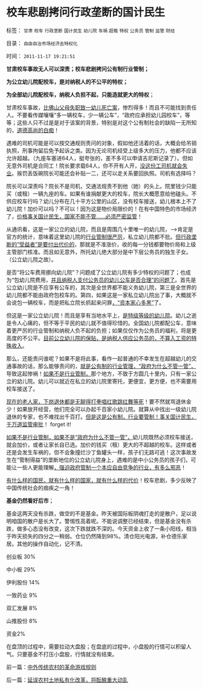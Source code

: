 # 校车悲剧拷问行政垄断的国计民生

标签： `甘肃` `校车` `行政垄断` `国计民生` `幼儿院` `车祸` `超载` `特权` `公务员` `管制` `监管` `财经` 

目录： `自由自治市场经济去特权化`

时间： `2011-11-17 19:21:51`

**甘肃校车事故无人可以深责；校车悲剧拷问公有制行业管制；**

**为公立幼儿院配校车，是对纳税人的不公平的特权；**

**为全部幼儿院配校车，纳税人负担不起，只能造就更大的特权**；

甘肃校车事故，[比佛山父母失职致一幼儿死亡案](../../../2011/11/1/垄断传媒职业道德败坏，令社会显得“世风日下”.md)，惨烈得多！而且不可能找到责任人。不要看传媒嚷嚷“多一辆校车，少一辆公车”，“政府应承担幼儿园校车”，等等；这些人只不过是是对于该案的背景，特别是对这个公有制社会的缺陷一无所知的，[道德高尚的白痴](../../../2011/10/22/借题发挥!炒作佛山悲剧的道德分子丑态.md)！

遇难的司机可能是可以按交通规则责问的对象，假如他还活着的话，大概会给吊销执照，刑事拘留后免予起诉之类。因为无论司机经受上级多大的压力，他都不应该允许超越。（九座车塞进64人，挺夸张的，差不多可以申请吉尼斯记录了）。但如无意外司机是合同工！院长要求载64人，你不开有人开，[没这份工司机就会失业](../../../2009/11/5/出国也难避全球华人失业无保障浪潮的天罗地网.md)。挨罚丢饭碗院长可能还会补贴一二，还可以走关系要回执照。司机有选择吗？

院长可以深责吗？院长不是司机，交通法规责不到他（她）的头上。院里钱少只能买（或租）一辆九座的车。如果有谁捐献更大的校车，院长大概愿意给他磕头。不供应校车行吗？幼儿分布在几十平方公里的山区，没有校车接送，幼儿根本上不了幼儿院！加价可以吗？不可以！因为这是物价局限价的！在有中国特色的市场经济了，[价格事关国计民生，国家不能不管……必须严密监管](../../../2011/9/19/鱼精蛋白，监管的恶果,用万能的监管“纠正”.md)！

从通讯看，这是一家公立的幼儿院，而且是周围几十里唯一的幼儿院，——>肯定是官方的统计，意味着这里幼儿院的[行业管制很严厉](../../../2011/6/21/Regulation汉译中的民主和专制.md)，私立幼儿院都不批。[但行政垄断的“受益者”是要付出代价的](../../../2011/6/14/市场经济民间认证比政府权威更可靠.md)，那就是不准涨价，收的每一分钱都要物价局和上级主管部门核准。而且如无意外，所托幼儿绝大部分是中下层公务员的独生子女。（公立幼儿院之故）。

是否“将公车费用挪向幼儿院”？问题成了公立幼儿院有多少特权的问题了；也成为“包幼儿院费用，[并且纳税人支付公务员的幼儿公车是否合理”的问题了](../../../2009/12/30/国有单位总是20-的人做了80-的工作.md)。首先是公立幼儿院是不应享有公车的，其次是全世界都不能义务幼儿院，第三是全世界的幼儿院都不能由政府包校车的。第四，如果这是一家私立幼儿院出了事，大概就不会说包一辆校车，而是把私立院长抓起来问罪[，“资本家心多黑”](../../../2011/6/17/资本家是最可爱的蠢驴，是消费者最忠实的朋友.md)了。

但这是一家公立幼儿院！而且是享有当地水平上，[是特级等级的幼儿院](../../../2009/8/2/行政监管无法减少腐败，无法控制特权最大化定律.md)。幼儿之逝是令人心痛的，但不等于平民的幼儿就不值得珍惜的。全国幼儿院都配公车，意味着更严厉的行业管制和纳税人负不起的负担；如果仅仅作为公务员的福利，将是更高度的不公平。[目前公立幼儿院的保贴，是纳税人供应公务员的，不算入工资的特殊收入](../../../2011/6/3/工团主义的特权最大化.md)。

那么，还能责问谁呢？如果不是将此事，看作一起普通的不幸发生在超越幼儿的交通事故的话，那么能够责问的，[就是公有制的行业管理，“政府为什么不管一管”，](../../../2011/8/15/胡乱批评政府的国民劣根性.md)导致这起惨祸！[如果不是行业管制，](../../../2011/7/3/市场经济中，政府的天职是“不作为”.md)那个地方，不致于方圆几十里内，只有一家公立的幼儿院。幼儿可以就近在私立的幼儿院里寄托，更便宜，更方便，也不需要用校车接送了。

[现在的老人家，下岗退休都是无聊得打拳唱红歌跳红舞等死](../../../2009/11/3/欧美反华人权卫士都是些什么人？.md)！要不然就骂退休金少！如果放开经营，他们完全可以办起千百家小幼儿院。就算从中找出一级幼儿院退休的专家，也不难找出千百打。[但是这是公有制，行业要管制！事关国计民生，千万道监管审批](../../../2011/6/13/食品安全道德化的竭斯底里.md)！ forget it!

[如果不是行业管制，如果不是“政府为什么不管一管”，](http://blog.sina.com.cn/s/blog_5563a64d0100gfpk.html)幼儿院既然必须校车接送，就会加价，或者让家长自已选。加价的钱买（租）更大的不超越的校车。这样或者还是会发生车祸的，但不会象撞烂沙丁鱼罐头一样，孩子们无路可逃！这次事故发生在“管制得益”的垄断地位的公立幼儿院身上，遇难的是中小公务员的孩子们，可能让一些人更能理解[，强迫政府管制一个本应自由竞争的行业，有多么邪恶](../../../2011/4/12/日本核泄漏调高，“政府为什么不管”.md)！

[有什么样的国民，就有什么样的国家，就有什么样的代价](../../../2011/2/20/求同存异所求仅是利益观点的相同.md)！校车悲剧，多少反映了中国传统社会的痼疾之一角！

**基金仍然看好后市**；

基金这两天没有杀跌，做空的不是基金。昨天被国际板阴魂打走的是散户，足以说明咱国的散户是长大了。警惕性高着呢。不能说调整已经结束，但是基金没有杀跌，做多心态没有改变，这次下跌就跌不深的。今天资金上收了一条小阳线，相当于昨天损失的四分之一稍弱。仓位仍然降到98%。清仓阳光电源，补仓德乐家居。其他的操作自动化，记不清。

创业板 30%

中小板 29%

伊利股份 14%

一致药业 9%

双汇发展 8%

山推股份 8%

资金2%

在盘顶的过程中，需要拉动大盘股；在盘底的过程中，小盘股的行情可以积留人气。只要基金不打压小盘股，行情就没有结束。



前一篇：[中外传统农村的革命游戏规则](../../../2011/11/17/中外传统农村的革命游戏规则.md)

后一篇：[延误农村土地私有化改革，将酝酿重大动乱](../../../2011/11/18/延误农村土地私有化改革，将酝酿重大动乱.md)